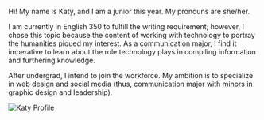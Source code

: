 Hi! My name is Katy, and I am a junior this year. My pronouns are she/her.  

I am currently in English 350 to fulfill the writing requirement; however, I chose this topic because the content of working with technology to portray the humanities piqued my interest. As a communication major, I find it imperative to learn about the role technology plays in compiling information and furthering knowledge.  

After undergrad, I intend to join the workforce. My ambition is to specialize in web design and social media (thus, communication major with minors in graphic design and leadership).

![Katy Profile](https://katy-s.github.io/KSENGL350/images/profile.jpg)
